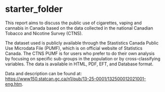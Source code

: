 # starter_folder

This report aims to discuss the public use of cigarettes, vaping and cannabis in Canada based on the data collected in the national Canadian Tobacco and Nicotine Survey (CTNS).

The dataset used is publicly available through the Stastistics Canada Public Use Microdata File (PUMF), which is on official website of Statistics Canada. The CTNS PUMF is for users who prefer to do their own analysis by focusing on specific sub-groups in the population or by cross-classifying variables. The data is available in HTML, PDF, EFT, and Database format. 

Data and description can be found at: https://www150.statcan.gc.ca/n1/pub/13-25-0001/132500012021001-eng.htm.
